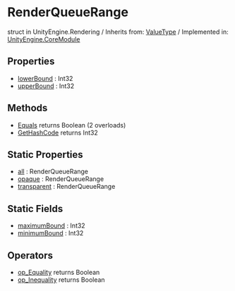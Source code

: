 # RenderQueueRange
struct in UnityEngine.Rendering
 / Inherits from: <a href="https://docs.unity3d.com/6000.1/Documentation/ScriptReference/ValueType.html">ValueType</a> / Implemented in: <a href="https://docs.unity3d.com/6000.1/Documentation/ScriptReference/UnityEngine.CoreModule.html">UnityEngine.CoreModule</a>

## Properties
- <a href="https://docs.unity3d.com/6000.1/Documentation/ScriptReference/RenderQueueRange-lowerBound.html">lowerBound</a> : Int32
- <a href="https://docs.unity3d.com/6000.1/Documentation/ScriptReference/RenderQueueRange-upperBound.html">upperBound</a> : Int32

## Methods
- <a href="https://docs.unity3d.com/6000.1/Documentation/ScriptReference/RenderQueueRange.Equals.html">Equals</a> returns Boolean (2 overloads)
- <a href="https://docs.unity3d.com/6000.1/Documentation/ScriptReference/RenderQueueRange.GetHashCode.html">GetHashCode</a> returns Int32

## Static Properties
- <a href="https://docs.unity3d.com/6000.1/Documentation/ScriptReference/RenderQueueRange-all.html">all</a> : RenderQueueRange
- <a href="https://docs.unity3d.com/6000.1/Documentation/ScriptReference/RenderQueueRange-opaque.html">opaque</a> : RenderQueueRange
- <a href="https://docs.unity3d.com/6000.1/Documentation/ScriptReference/RenderQueueRange-transparent.html">transparent</a> : RenderQueueRange

## Static Fields
- <a href="https://docs.unity3d.com/6000.1/Documentation/ScriptReference/RenderQueueRange-maximumBound.html">maximumBound</a> : Int32
- <a href="https://docs.unity3d.com/6000.1/Documentation/ScriptReference/RenderQueueRange-minimumBound.html">minimumBound</a> : Int32

## Operators
- <a href="https://docs.unity3d.com/6000.1/Documentation/ScriptReference/RenderQueueRange.op_Equality.html">op_Equality</a> returns Boolean
- <a href="https://docs.unity3d.com/6000.1/Documentation/ScriptReference/RenderQueueRange.op_Inequality.html">op_Inequality</a> returns Boolean

